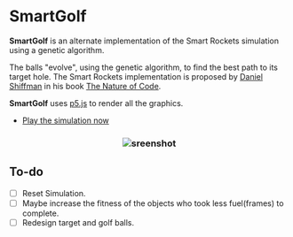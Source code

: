 # SmartGolf
**SmartGolf** is an alternate implementation of the Smart Rockets simulation using a genetic algorithm.

The balls "evolve", using the genetic algorithm, to find the best path to its target hole. The Smart Rockets implementation is proposed by [Daniel Shiffman] in his book [The Nature of Code].

**SmartGolf** uses [p5.js] to render all the graphics.

* [Play the simulation now]

<h3 align="center">
  <img src="https://jadbalout.com/smartgolf/img1.png?v1" alt="sreenshot" />
</h3>

To-do
------

* [ ] Reset Simulation.
* [ ] Maybe increase the fitness of the objects who took less fuel(frames) to complete.
* [ ] Redesign target and golf balls.

[p5.js]:https://p5js.org/
[Daniel Shiffman]:http://shiffman.net/
[The Nature of Code]:http://natureofcode.com/
[Play the simulation now]: https://jadbalout.com/smartgolf/
